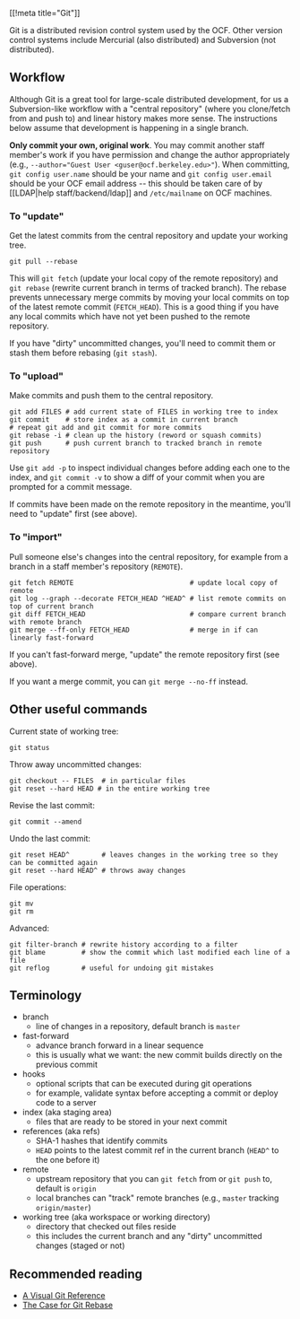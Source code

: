 [[!meta title="Git"]]


Git is a distributed revision control system used by the OCF. Other version control systems include Mercurial (also distributed) and Subversion (not distributed).

## Workflow

Although Git is a great tool for large-scale distributed development, for us a Subversion-like workflow with a "central repository" (where you clone/fetch from and push to) and linear history makes more sense. The instructions below assume that development is happening in a single branch.

**Only commit your own, original work**.  You may commit another staff member's work if you have permission and change the author appropriately (e.g., `--author="Guest User <guser@ocf.berkeley.edu>"`). When committing, `git config user.name` should be your name and `git config user.email` should be your OCF email address -- this should be taken care of by [[LDAP|help staff/backend/ldap]] and `/etc/mailname` on OCF machines.

### To "update"

Get the latest commits from the central repository and update your working tree.

    git pull --rebase

This will `git fetch` (update your local copy of the remote repository) and `git rebase` (rewrite current branch in terms of tracked branch). The rebase prevents unnecessary merge commits by moving your local commits on top of the latest remote commit (`FETCH_HEAD`). This is a good thing if you have any local commits which have not yet been pushed to the remote repository.

If you have "dirty" uncommitted changes, you'll need to commit them or stash them before rebasing (`git stash`).

### To "upload"

Make commits and push them to the central repository.

    git add FILES # add current state of FILES in working tree to index
    git commit    # store index as a commit in current branch
    # repeat git add and git commit for more commits
    git rebase -i # clean up the history (reword or squash commits)
    git push      # push current branch to tracked branch in remote repository

Use `git add -p` to inspect individual changes before adding each one to the index, and `git commit -v` to show a diff of your commit when you are prompted for a commit message.

If commits have been made on the remote repository in the meantime, you'll need to "update" first (see above).

### To "import"

Pull someone else's changes into the central repository, for example from a branch in a staff member's repository (`REMOTE`).

    git fetch REMOTE                             # update local copy of remote
    git log --graph --decorate FETCH_HEAD ^HEAD^ # list remote commits on top of current branch
    git diff FETCH_HEAD                          # compare current branch with remote branch
    git merge --ff-only FETCH_HEAD               # merge in if can linearly fast-forward

If you can't fast-forward merge, "update" the remote repository first (see above).

If you want a merge commit, you can `git merge --no-ff` instead.

## Other useful commands

Current state of working tree:

    git status

Throw away uncommitted changes:

    git checkout -- FILES  # in particular files
    git reset --hard HEAD # in the entire working tree

Revise the last commit:

    git commit --amend

Undo the last commit:

    git reset HEAD^        # leaves changes in the working tree so they can be committed again
    git reset --hard HEAD^ # throws away changes

File operations:

    git mv
    git rm

Advanced:

    git filter-branch # rewrite history according to a filter
    git blame         # show the commit which last modified each line of a file
    git reflog        # useful for undoing git mistakes

## Terminology

* branch
  * line of changes in a repository, default branch is `master`
* fast-forward
  * advance branch forward in a linear sequence
  * this is usually what we want: the new commit builds directly on the previous commit
* hooks
  * optional scripts that can be executed during git operations
  * for example, validate syntax before accepting a commit or deploy code to a server
* index (aka staging area)
  * files that are ready to be stored in your next commit
* references (aka refs)
  * SHA-1 hashes that identify commits
  * `HEAD` points to the latest commit ref in the current branch (`HEAD^` to the one before it)
* remote
  * upstream repository that you can `git fetch` from or `git push` to, default is `origin`
  * local branches can "track" remote branches (e.g., `master` tracking `origin/master`)
* working tree (aka workspace or working directory)
  * directory that checked out files reside
  * this includes the current branch and any "dirty" uncommitted changes (staged or not)

## Recommended reading

* [A Visual Git Reference](https://marklodato.github.io/visual-git-guide/)
* [The Case for Git Rebase](http://darwinweb.net/articles/the-case-for-git-rebase)
